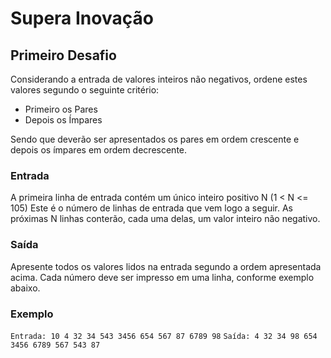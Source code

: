 # Supera Inovação

## Primeiro Desafio
Considerando a entrada de valores inteiros não negativos, ordene estes valores segundo
o seguinte critério:
* Primeiro os Pares
* Depois os Ímpares

Sendo que deverão ser apresentados os pares em ordem crescente e depois os ímpares
em ordem decrescente.
### Entrada
A primeira linha de entrada contém um único inteiro positivo N (1 < N <= 105) Este é o
número de linhas de entrada que vem logo a seguir. As próximas N linhas conterão, cada
uma delas, um valor inteiro não negativo.
### Saída
Apresente todos os valores lidos na entrada segundo a ordem apresentada acima. Cada
número deve ser impresso em uma linha, conforme exemplo abaixo.
### Exemplo
`
Entrada: 10 4 32 34 543 3456 654 567 87 6789 98
`
`
Saída: 4 32 34 98 654 3456 6789 567 543 87
`
